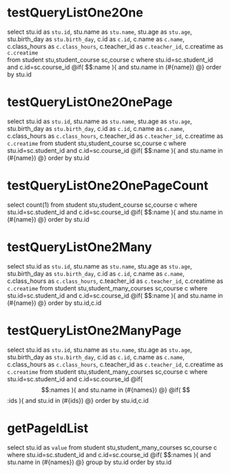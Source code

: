 testQueryListOne2One
====
select
stu.id as `stu.id`,
stu.name as `stu.name`,
stu.age as `stu.age`,
stu.birth_day as `stu.birth_day`,
c.id as `c.id`,
c.name as `c.name`,
c.class_hours as `c.class_hours`,
c.teacher_id as `c.teacher_id`,
c.creatime as `c.creatime`  
from student stu,student_course sc,course c 
where stu.id=sc.student_id and c.id=sc.course_id 
@if( $$:name ){ 
and stu.name in (#{name})
@} 
order by stu.id

testQueryListOne2OnePage
====
select 
stu.id as `stu.id`,
stu.name as `stu.name`,
stu.age as `stu.age`,
stu.birth_day as `stu.birth_day`,
c.id as `c.id`,
c.name as `c.name`,
c.class_hours as `c.class_hours`,
c.teacher_id as `c.teacher_id`,
c.creatime as `c.creatime` 
from student stu,student_course sc,course c 
where stu.id=sc.student_id and c.id=sc.course_id 
@if( $$:name ){ 
and stu.name in (#{name})
@} 
order by stu.id

testQueryListOne2OnePageCount
====
select count(1) from student stu,student_course sc,course c 
where stu.id=sc.student_id and c.id=sc.course_id 
@if( $$:name ){
and stu.name in (#{name})
@} 
order by stu.id


testQueryListOne2Many
====
select
stu.id as `stu.id`,
stu.name as `stu.name`,
stu.age as `stu.age`,
stu.birth_day as `stu.birth_day`,
c.id as `c.id`,
c.name as `c.name`,
c.class_hours as `c.class_hours`,
c.teacher_id as `c.teacher_id`,
c.creatime as `c.creatime`
from student stu,student_many_courses sc,course c 
where stu.id=sc.student_id and c.id=sc.course_id 
@if( $$:name ){ 
and stu.name in (#{name})
@} 
order by stu.id,c.id


testQueryListOne2ManyPage
====
select
stu.id as `stu.id`,
stu.name as `stu.name`,
stu.age as `stu.age`,
stu.birth_day as `stu.birth_day`,
c.id as `c.id`,
c.name as `c.name`,
c.class_hours as `c.class_hours`,
c.teacher_id as `c.teacher_id`,
c.creatime as `c.creatime`
from student stu,student_many_courses sc,course c where 
stu.id=sc.student_id and c.id=sc.course_id 
@if( $$:names ){ 
and stu.name in (#{names})
@} 
@if( $$:ids ){ 
and stu.id in (#{ids})
@} 
order by stu.id,c.id

getPageIdList
====
select stu.id as `value`
from student stu,student_many_courses sc,course c where stu.id=sc.student_id and c.id=sc.course_id 
@if( $$:names ){ 
and stu.name in (#{names})
@} 
group by stu.id order by stu.id
